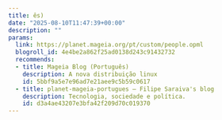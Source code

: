 ```yaml
---
title: ês)
date: "2025-08-10T11:47:39+00:00"
description: ""
params:
  link: https://planet.mageia.org/pt/custom/people.opml
  blogroll_id: 4e4be2a862f25ad0138d243c91432732
  recommends:
  - title: Mageia Blog (Português)
    description: A nova distribuição linux
    id: 5bbf9a5e7e96ad7e21aee9c5b59c0617
  - title: planet-mageia-portugues – Filipe Saraiva's blog
    description: Tecnologia, sociedade e política.
    id: d3a4ae43207e3bfa42f209d70c019370
---
```

